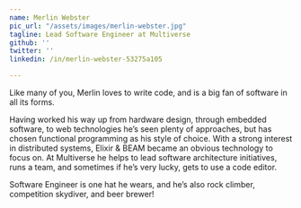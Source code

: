 ```yaml
---
name: Merlin Webster
pic_url: "/assets/images/merlin-webster.jpg"
tagline: Lead Software Engineer at Multiverse
github: ''
twitter: ''
linkedin: /in/merlin-webster-53275a105

---
```

Like many of you, Merlin loves to write code, and is a big fan of software in all its forms.

Having worked his way up from hardware design, through embedded software, to web technologies he’s seen plenty of approaches, but has chosen functional programming as his style of choice. With a strong interest in distributed systems, Elixir & BEAM became an obvious technology to focus on.
At Multiverse he helps to lead software architecture initiatives, runs a team, and sometimes if he’s very lucky, gets to use a code editor.

Software Engineer is one hat he wears, and he’s also rock climber, competition skydiver, and beer brewer!